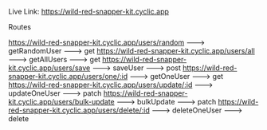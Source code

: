 Live Link: https://wild-red-snapper-kit.cyclic.app

Routes

https://wild-red-snapper-kit.cyclic.app/users/random ---> getRandomUser ---> get
https://wild-red-snapper-kit.cyclic.app/users/all ---> getAllUsers ---> get
https://wild-red-snapper-kit.cyclic.app/users/save ---> saveUser ---> post
https://wild-red-snapper-kit.cyclic.app/users/one/:id ---> getOneUser ---> get
https://wild-red-snapper-kit.cyclic.app/users/update/:id ---> updateOneUser ---> patch
https://wild-red-snapper-kit.cyclic.app/users/bulk-update ---> bulkUpdate ---> patch
https://wild-red-snapper-kit.cyclic.app/users/delete/:id ---> deleteOneUser ---> delete
